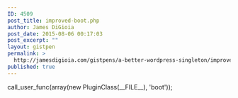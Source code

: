 ```yaml
---
ID: 4509
post_title: improved-boot.php
author: James DiGioia
post_date: 2015-08-06 00:17:03
post_excerpt: ""
layout: gistpen
permalink: >
  http://jamesdigioia.com/gistpens/a-better-wordpress-singleton/improved-boot-php/
published: true
---
```

call_user_func(array(new PluginClass(\_\_FILE\_\_), 'boot'));